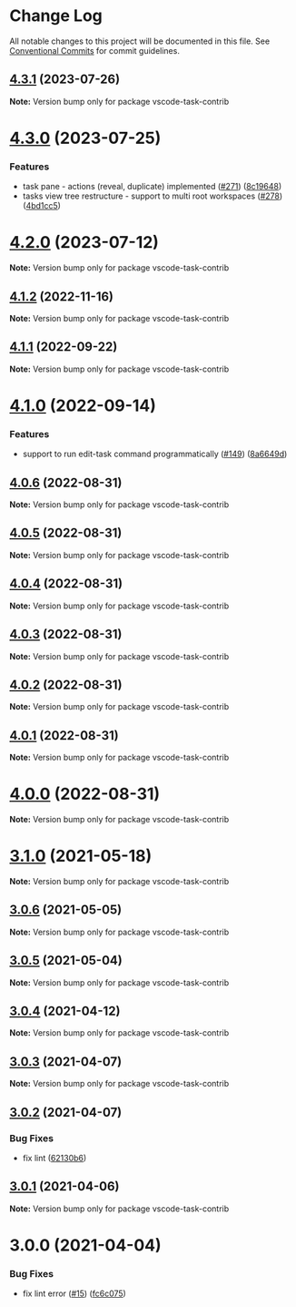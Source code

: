 # Change Log

All notable changes to this project will be documented in this file.
See [Conventional Commits](https://conventionalcommits.org) for commit guidelines.

## [4.3.1](https://github.com/SAP/task-explorer/compare/v4.3.0...v4.3.1) (2023-07-26)

**Note:** Version bump only for package vscode-task-contrib

# [4.3.0](https://github.com/SAP/task-explorer/compare/v4.2.0...v4.3.0) (2023-07-25)

### Features

- task pane - actions (reveal, duplicate) implemented ([#271](https://github.com/SAP/task-explorer/issues/271)) ([8c19648](https://github.com/SAP/task-explorer/commit/8c19648f7b6287cf26a63d3053e76d3c043c965a))
- tasks view tree restructure - support to multi root workspaces ([#278](https://github.com/SAP/task-explorer/issues/278)) ([4bd1cc5](https://github.com/SAP/task-explorer/commit/4bd1cc59f219252fe8427b4ceefa2a7b6521e2c4))

# [4.2.0](https://github.com/SAP/task-explorer/compare/v4.1.2...v4.2.0) (2023-07-12)

**Note:** Version bump only for package vscode-task-contrib

## [4.1.2](https://github.com/SAP/task-explorer/compare/v4.1.1...v4.1.2) (2022-11-16)

**Note:** Version bump only for package vscode-task-contrib

## [4.1.1](https://github.com/SAP/task-explorer/compare/v4.1.0...v4.1.1) (2022-09-22)

**Note:** Version bump only for package vscode-task-contrib

# [4.1.0](https://github.com/SAP/task-explorer/compare/v3.1.0...v4.1.0) (2022-09-14)

### Features

- support to run edit-task command programmatically ([#149](https://github.com/SAP/task-explorer/issues/149)) ([8a6649d](https://github.com/SAP/task-explorer/commit/8a6649db0e87ce66cd127ccacf9b58c8c8a0d626))

## [4.0.6](https://github.com/SAP/task-explorer/compare/v3.1.0...v4.0.6) (2022-08-31)

**Note:** Version bump only for package vscode-task-contrib

## [4.0.5](https://github.com/SAP/task-explorer/compare/v3.1.0...v4.0.5) (2022-08-31)

**Note:** Version bump only for package vscode-task-contrib

## [4.0.4](https://github.com/SAP/task-explorer/compare/v3.1.0...v4.0.4) (2022-08-31)

**Note:** Version bump only for package vscode-task-contrib

## [4.0.3](https://github.com/SAP/task-explorer/compare/v3.1.0...v4.0.3) (2022-08-31)

**Note:** Version bump only for package vscode-task-contrib

## [4.0.2](https://github.com/SAP/task-explorer/compare/v3.1.0...v4.0.2) (2022-08-31)

**Note:** Version bump only for package vscode-task-contrib

## [4.0.1](https://github.com/SAP/task-explorer/compare/v3.1.0...v4.0.1) (2022-08-31)

**Note:** Version bump only for package vscode-task-contrib

# [4.0.0](https://github.com/SAP/task-explorer/compare/v3.1.0...v4.0.0) (2022-08-31)

**Note:** Version bump only for package vscode-task-contrib

# [3.1.0](https://github.com/SAP/task-explorer/compare/v3.0.6...v3.1.0) (2021-05-18)

**Note:** Version bump only for package vscode-task-contrib

## [3.0.6](https://github.com/SAP/task-explorer/compare/v3.0.5...v3.0.6) (2021-05-05)

**Note:** Version bump only for package vscode-task-contrib

## [3.0.5](https://github.com/SAP/task-explorer/compare/v3.0.4...v3.0.5) (2021-05-04)

**Note:** Version bump only for package vscode-task-contrib

## [3.0.4](https://github.com/SAP/task-explorer/compare/v3.0.3...v3.0.4) (2021-04-12)

**Note:** Version bump only for package vscode-task-contrib

## [3.0.3](https://github.com/SAP/task-explorer/compare/v3.0.2...v3.0.3) (2021-04-07)

**Note:** Version bump only for package vscode-task-contrib

## [3.0.2](https://github.com/SAP/task-explorer/compare/v3.0.1...v3.0.2) (2021-04-07)

### Bug Fixes

- fix lint ([62130b6](https://github.com/SAP/task-explorer/commit/62130b60c6337c3dc028d4e84978634d231bf469))

## [3.0.1](https://github.com/SAP/task-explorer/compare/v3.0.0...v3.0.1) (2021-04-06)

**Note:** Version bump only for package vscode-task-contrib

# 3.0.0 (2021-04-04)

### Bug Fixes

- fix lint error ([#15](https://github.com/SAP/task-explorer/issues/15)) ([fc6c075](https://github.com/SAP/task-explorer/commit/fc6c0750853136a8726a0d2a3d581f6037d8c8d1))
